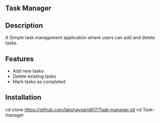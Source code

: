 ## Task Manager

## Description
A Simple task management application where users can add and delete tasks.

## Features
- Add new tasks
- Delete existing tasks
- Mark tasks as completed

## Installation
 cd clone https://github.com/lakshaysaini817/Task-manager.git
 cd Task-manager
 